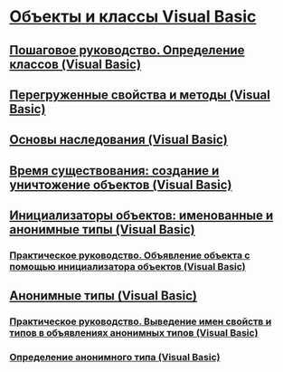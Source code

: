 # [Объекты и классы Visual Basic](index.md)
## [Пошаговое руководство. Определение классов (Visual Basic)](walkthrough-defining-classes.md)
## [Перегруженные свойства и методы (Visual Basic)](overloaded-properties-and-methods.md)
## [Основы наследования (Visual Basic)](inheritance-basics.md)
## [Время существования: создание и уничтожение объектов (Visual Basic)](object-lifetime-how-objects-are-created-and-destroyed.md)
## [Инициализаторы объектов: именованные и анонимные типы (Visual Basic)](object-initializers-named-and-anonymous-types.md)
### [Практическое руководство. Объявление объекта с помощью инициализатора объектов (Visual Basic)](how-to-declare-an-object-by-using-an-object-initializer.md)
## [Анонимные типы (Visual Basic)](anonymous-types.md)
### [Практическое руководство. Выведение имен свойств и типов в объявлениях анонимных типов (Visual Basic)](how-to-infer-property-names-and-types-in-anonymous-type-declarations.md)
### [Определение анонимного типа (Visual Basic)](anonymous-type-definition.md)
